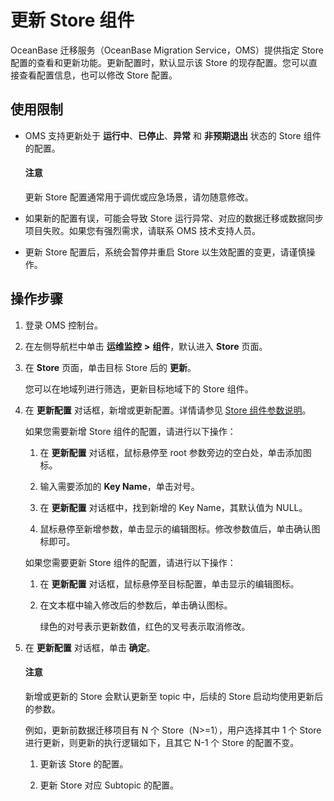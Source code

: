 # 更新 Store 组件

OceanBase 迁移服务（OceanBase Migration Service，OMS）提供指定 Store 配置的查看和更新功能。更新配置时，默认显示该 Store 的现存配置。您可以直接查看配置信息，也可以修改 Store 配置。

## 使用限制

* OMS 支持更新处于 **运行中**、**已停止**、**异常** 和 **非预期退出** 状态的 Store 组件的配置。

  <main id="notice" type='notice'>
    <h4>注意</h4>
    <p>更新 Store 配置通常用于调优或应急场景，请勿随意修改。</p>
  </main>

* 如果新的配置有误，可能会导致 Store 运行异常、对应的数据迁移或数据同步项目失败。如果您有强烈需求，请联系 OMS 技术支持人员。

* 更新 Store 配置后，系统会暂停并重启 Store 以生效配置的变更，请谨慎操作。

## 操作步骤

1. 登录 OMS 控制台。

2. 在左侧导航栏中单击 **运维监控** **\>** **组件**，默认进入 **Store** 页面。

3. 在 **Store** 页面，单击目标 Store 后的 **更新**。

   您可以在地域列进行筛选，更新目标地域下的 Store 组件。

4. 在 **更新配置** 对话框，新增或更新配置。详情请参见 [Store 组件参数说明](../../../1100.o-m-guide/400.component-tuning/200.tune-oracle-store.md)。

   如果您需要新增 Store 组件的配置，请进行以下操作：

   1. 在 **更新配置** 对话框，鼠标悬停至 root 参数旁边的空白处，单击添加图标。

   2. 输入需要添加的 **Key Name**，单击对号。

   3. 在 **更新配置** 对话框中，找到新增的 Key Name，其默认值为 NULL。

   4. 鼠标悬停至新增参数，单击显示的编辑图标。修改参数值后，单击确认图标即可。

   如果您需要更新 Store 组件的配置，请进行以下操作：

   1. 在 **更新配置** 对话框，鼠标悬停至目标配置，单击显示的编辑图标。

   2. 在文本框中输入修改后的参数后，单击确认图标。

      绿色的对号表示更新数值，红色的叉号表示取消修改。

5. 在 **更新配置** 对话框，单击 **确定**。

    <main id="notice" type='notice'>
    <h4>注意</h4>
    <p>新增或更新的 Store 会默认更新至 topic 中，后续的 Store 启动均使用更新后的参数。</p>
    </main>

   例如，更新前数据迁移项目有 N 个 Store（N\>=1），用户选择其中 1 个 Store 进行更新，则更新的执行逻辑如下，且其它 N-1 个 Store 的配置不变。

   1. 更新该 Store 的配置。

   2. 更新 Store 对应 Subtopic 的配置。
